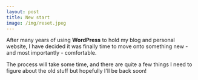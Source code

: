 ```yaml
---
layout: post
title: New start
image: /img/reset.jpeg
---
```


After many years of using **WordPress** to hold my blog and personal website, I have decided it was finally time to move onto something new - and most importantly - comfortable.

The process will take some time, and there are quite a few things I need to figure about the old stuff but hopefully I'll be back soon!